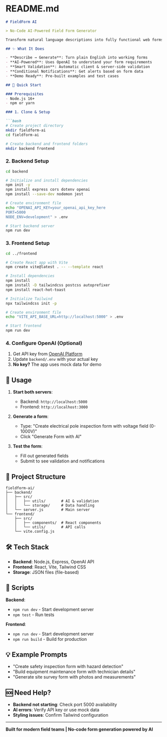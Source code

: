 # README.md

```markdown
# FieldForm AI

> No-Code AI-Powered Field Form Generator

Transform natural language descriptions into fully functional web forms with validation and automation rules. Built for field teams who need rapid form creation without coding.

## ✨ What It Does

- **Describe → Generate**: Turn plain English into working forms
- **AI-Powered**: Uses OpenAI to understand your form requirements  
- **Smart Validation**: Automatic client & server-side validation
- **Conditional Notifications**: Get alerts based on form data
- **Demo Ready**: Pre-built examples and test cases

## 🚀 Quick Start

### Prerequisites
- Node.js 16+ 
- npm or yarn

### 1. Clone & Setup

```bash
# Create project directory
mkdir fieldform-ai
cd fieldform-ai

# Create backend and frontend folders
mkdir backend frontend
```

### 2. Backend Setup

```bash
cd backend

# Initialize and install dependencies
npm init -y
npm install express cors dotenv openai
npm install --save-dev nodemon jest

# Create environment file
echo "OPENAI_API_KEY=your_openai_api_key_here
PORT=5000
NODE_ENV=development" > .env

# Start backend server
npm run dev
```

### 3. Frontend Setup

```bash
cd ../frontend

# Create React app with Vite
npm create vite@latest . -- --template react

# Install dependencies
npm install
npm install -D tailwindcss postcss autoprefixer
npm install react-hot-toast

# Initialize Tailwind
npx tailwindcss init -p

# Create environment file  
echo "VITE_API_BASE_URL=http://localhost:5000" > .env

# Start frontend
npm run dev
```

### 4. Configure OpenAI (Optional)

1. Get API key from [OpenAI Platform](https://platform.openai.com/api-keys)
2. Update `backend/.env` with your actual key
3. **No key?** The app uses mock data for demo

## 🎯 Usage

1. **Start both servers**:
   - Backend: `http://localhost:5000`
   - Frontend: `http://localhost:3000`

2. **Generate a form**:
   - Type: "Create electrical pole inspection form with voltage field (0-1000V)"
   - Click "Generate Form with AI"

3. **Test the form**:
   - Fill out generated fields
   - Submit to see validation and notifications

## 📁 Project Structure

```
fieldform-ai/
├── backend/
│   ├── src/
│   │   ├── utils/       # AI & validation
│   │   └── storage/     # Data handling
│   └── server.js        # Main server
└── frontend/
    ├── src/
    │   ├── components/  # React components
    │   └── utils/       # API calls
    └── vite.config.js
```

## 🛠 Tech Stack

- **Backend**: Node.js, Express, OpenAI API
- **Frontend**: React, Vite, Tailwind CSS
- **Storage**: JSON files (file-based)

## 🔧 Scripts

**Backend**:
- `npm run dev` - Start development server
- `npm test` - Run tests

**Frontend**:
- `npm run dev` - Start development server  
- `npm run build` - Build for production

## 💡 Example Prompts

- "Create safety inspection form with hazard detection"
- "Build equipment maintenance form with technician details"  
- "Generate site survey form with photos and measurements"

## 🆘 Need Help?

- **Backend not starting**: Check port 5000 availability
- **AI errors**: Verify API key or use mock data
- **Styling issues**: Confirm Tailwind configuration

---

**Built for modern field teams | No-code form generation powered by AI**
